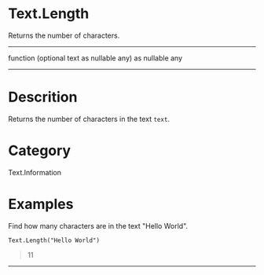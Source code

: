 ﻿# Text.Length
Returns the number of characters.
***
function (optional text as nullable any) as nullable any
***
# Descrition 
Returns the number of characters in the text <code>text</code>.
# Category 
Text.Information
# Examples 
Find how many characters are in the text "Hello World".
```
Text.Length("Hello World")
```
> 11
***
